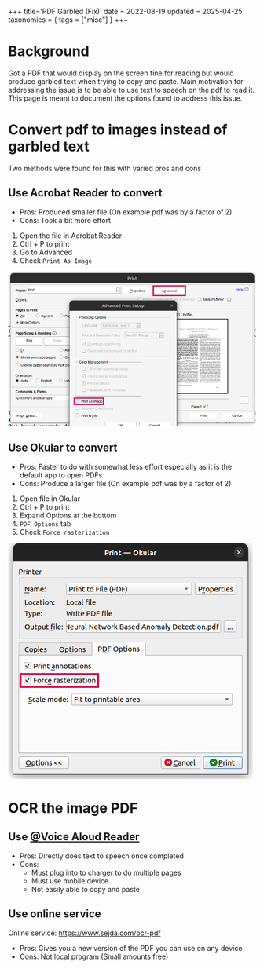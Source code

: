 +++
title='PDF Garbled (Fix)'
date = 2022-08-19
updated = 2025-04-25
taxonomies = { tags = ["misc"] }
+++

# Background

Got a PDF that would display on the screen fine for reading but would produce garbled text when trying to copy and
paste.
Main motivation for addressing the issue is to be able to use text to speech on the pdf to read it.
This page is meant to document the options found to address this issue.

# Convert pdf to images instead of garbled text

Two methods were found for this with varied pros and cons

## Use Acrobat Reader to convert

- Pros: Produced smaller file (On example pdf was by a factor of 2)
- Cons: Took a bit more effort

1. Open the file in Acrobat Reader
2. Ctrl + P to print
3. Go to Advanced
4. Check `Print As Image`

![Acrobat Reader Screenshot](acrobat_reader_to_img.png)

## Use Okular to convert

- Pros: Faster to do with somewhat less effort especially as it is the default app to open PDFs
- Cons: Produce a larger file (On example pdf was by a factor of 2)

1. Open file in Okular
2. Ctrl + P to print
3. Expand Options at the bottom
4. `PDF Options` tab
5. Check `Force rasterization`

![Okular Screenshot](okular_to_img.png)

# OCR the image PDF

## Use [@Voice Aloud Reader](https://play.google.com/store/apps/details?id=com.hyperionics.avar)

- Pros: Directly does text to speech once completed
- Cons:
  - Must plug into to charger to do multiple pages
  - Must use mobile device
  - Not easily able to copy and paste

## Use online service

Online service: <https://www.sejda.com/ocr-pdf>

- Pros: Gives you a new version of the PDF you can use on any device
- Cons: Not local program (Small amounts free)
